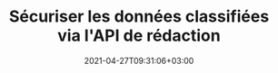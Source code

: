 ---
############################# Static ############################
layout: "product"
date: 2021-04-27T09:31:06+03:00
draft: false

product: "Redaction"
product_tag: "redaction"
platform: "Python via .NET"
platform_tag: "python-net"

############################# Head ############################
head_title: "API de rédaction Python via .NET | Masquer le texte privé des images PDF Word Excel"
head_description: "API de rédaction de documents pour Python. Masquez, masquez ou supprimez le contenu sensible des PDF, Microsoft Word, Excel, des présentations et des images raster."

############################# Header ############################
title: "Sécuriser les données classifiées via l'API de rédaction"
description: "Masquez, masquez ou supprimez le contenu sensible et les métadonnées des documents, feuilles de calcul, présentations, fichiers PDF et images raster à l'aide de l'API Python."
button:
    enable: true

############################# SubMenu ############################
submenu:
    enable: true
    
    left:
        img_alt: "GroupDocs.Redaction for Python via .NET"
        image: "/border/groupdocs-redaction-python-net.svg"
        product: "GroupDocs.Redaction"
        platform: "Python via .NET"

    middle:
        button:
            # button loop
            - link: "#overview"
              text: "Aperçu"

            # button loop
            - link: "#features"
              text: "Caractéristiques"

            # button loop
            - link: "#support"
              text: "Support"

            # button loop
            - link: "https://products.groupdocs.app/redaction"
              text: "Live Demo"

            # button loop
            - link: "https://purchase.groupdocs.com/pricing/redaction/net"
              text: "Pricing"

    right:
        link_download: "https://downloads.groupdocs.com/redaction"
        link_learn: "https://docs.groupdocs.com/redaction/python-net/"
        link_buy: "https://purchase.groupdocs.com"

############################# Overview ############################
overview:
    enable: true
    content: |
      GroupDocs.Redaction pour Python est une bibliothèque d'API qui vous aide à effacer les données sensibles et classifiées de divers formats de fichiers, tels que Microsoft Word, Excel, PowerPoint et PDF. L'interface unique indépendante du format de notre API de rédaction prend en charge la rédaction de différents types, par exemple la rédaction de texte, la rédaction de métadonnées, la rédaction d'annotations et la rédaction de documents tabulaires. GroupDocs.Redaction pour l'API Python vous permet également de supprimer des fichiers protégés par mot de passe. Vous êtes autorisé à enregistrer le document dans son format d'origine et à créer un document PDF épuré avec des images raster des pages d'origine.
    tabs:
      enable: true
      
      ## TAB ONE ##
      tab_one:
        description: |
          Voici un aperçu de GroupDocs.Redaction pour Python:
      
        right:
          enable: true
          icon: "fab fa-html5"
          title: "Aperçu"
          content: |
            * Texte expurgé
            * Masquer les métadonnées
            * Expurger l'annotation
            * Caviarder le document tabulaire
            * Masquer les fichiers protégés
            * Personnalisation
      
      ## TAB TWO ##
      tab_two:
        description: |
          GroupDocs.Redaction pour Python prend en charge les [formats de fichier de document] suivants (https://docs.groupdocs.com/redaction/python-net/supported-document-formats/):

        right:
          enable: true
          table:
            # table loop
            - title: "Caviarder le texte, les métadonnées et les commentaires"
              content: |
                * **Word**: DOC, DOCX, DOT, ODT, DOTX, DOCM, DOTM, RTF
                * **Excel**: XLS, XLSX, XLT, XLTX, XLSM, XLTM, CSV
                * **PowerPoint**: PPT, PPTX, PPS, PPSX, POTX, PPTM, PPSM, POTM
                * **Mise en page fixe**: PDF
                * **Images tramées**: JPG, BMP, PNG, GIF, TIFF

      ## TAB THREE ##
      tab_three:
        description: |
          GroupDocs.Redaction for Python via .NET prend en charge la suite Systèmes d'exploitation, Frameworks & Directeur chargé d'emballages:
        
        left:
          enable: true
          table:
            # table loop
            - icon: "fab fa-windows"
              title: "Systèmes d'exploitation"
              content: |
                * any 32-bit or 64-bit operating system where .NET 6 is installed
                * Mac OS X and so far only the ARM64 architecture
                * Microsoft Windows Server 2003 and later
                * Microsoft Windows XP (x64, x86)
                * Microsoft Windows Vista (x64, x86)
                * Microsoft Windows 7, 8, 8.1 (x64, x86)
                * Microsoft Windows 10 (x64, x86)
                * Microsoft Windows 11 (x64)

            # table loop
            - icon: "fas fa-code"
              title: "Cadres pris en charge"
              content: |
                * .NET 6 or higher

        right:
          enable: true
          table:
            # table loop
            - icon: "fas fa-box"
              title: "Directeur chargé d'emballage"
              content: |
                * PyPi

            # table loop
            - icon: "fas fa-tools"
              title: "Environnements de développement"
              content: |
                * Atom
                * Sublime
                * Microsoft Visual Code
                * Microsoft Visual Studio


############################# Features ############################
features:
    enable: true
    title: "GroupDocs.Redaction for Python via .NET Caractéristiques"

    feature:
      # feature loop
      - icon: "fas fa-copy"
        content: "Effectuez une recherche sensible à la casse pour la rédaction exacte de la phrase"

      # feature loop
      - icon: "fas fa-eye"
        content: "Utilisez la boîte de couleur pour masquer le texte expurgé au lieu du remplacement de chaîne"

      # feature loop
      - icon: "fas fa-bolt"
        content: "Localisez et biffez n'importe quel texte à l'aide de la recherche d'expressions régulières"
      
      # feature loop
      - icon: "fas fa-file-powerpoint"
        content: "Filtrer tout ou partie des informations de métadonnées classifiées du document"

      # feature loop
      - icon: "fas fa-code"
        content: "Effacez rapidement les informations de métadonnées complètes d'un document spécifique"

      # feature loop
      - icon: "fas fa-cloud"
        content: "Définir une portée de la biffure sur une feuille de calcul et/ou une colonne spécifique dans Excel"

      # feature loop
      - icon: "fas fa-remove-format"
        content: "Supprimer tout ou partie des commentaires et autres annotations du document"

      # feature loop
      - icon: "fas fa-comment-slash"
        content: "Rechercher et supprimer des données sensibles du texte d'annotation"

      # feature loop
      - icon: "fas fa-location-arrow"
        content: "Capacité à travailler avec vos propres formats et rédactions"

      # feature loop
      - icon: "fas fa-border-all"
        content: "Prise en charge des formats d'image raster et des suppressions de régions d'image"

      # feature loop
      - icon: "fas fa-wrench"
        content: "Spécifier un ensemble de règles de masquage (politique) dans le fichier XML"

      # feature loop
      - icon: "fas fa-columns"
        content: "Spécifiez la plage de pages et le niveau de conformité PDF lors de la conversion en PDF"

      # feature loop
      - icon: "fas fa-file-word"
        content: "Modifier ou supprimer les métadonnées EXIF des fichiers image"

      # feature loop
      - icon: "fas fa-envelope"
        content: "Masquer les images intégrées dans les documents PDF, Word et de présentation"

      # feature loop
      - icon: "fas fa-print"
        content: "Enregistrer une politique de masquage en tant que fichier XML"

    more_feature:
      # more_feature_loop
      - title: "Caviardez vos données classifiées avec facilité et contrôle"
        content: |
          L'API GroupDocs.Redaction pour Python vous permet de contrôler totalement la manière dont vous souhaitez masquer ou effacer vos informations classifiées importantes du document pris en charge. Utiliser notre API de rédaction est assez simple et direct.  

          Dans l'exemple suivant, nous chargeons un document pris en charge, supprimons tout texte, correspondant à "2 chiffres, espace ou rien, 2 chiffres, encore un espace et 6 chiffres" (tel que 12 34 567890) avec une boîte de couleur bleue en utilisant Python. Une fois cela fait, il enregistre le document dans son format d'origine en le renommant avec un suffixe ajouté "_Redacted":

          ```python
            import groupdocs.redaction as gr
            import groupdocs.redaction.redactions as grr
            import groupdocs.pydrawing as grd

            def run():

                # Specify the redaction options
                color = grd.Color.from_argb(255, 220, 20, 60)
                repl_opt = grr.ReplacementOptions(color)
                reg_red = grr.RegexRedaction("\\d{2}\\s*\\d{2}[^\\d]*\\d{6}", repl_opt)

                # Load the document to be redacted
                with gr.Redactor("source.pdf") as redactor:

                    # Apply the redaction
                    result = redactor.apply(reg_red)
        
                    # Save the redacted document
                    result_path = redactor.save()
          ```

############################# Support ############################
support:
    enable: true

############################# Solutions ############################
solutions:
    enable: true
    title: "GroupDocs.Redaction propose des API de visualisation de documents pour d'autres environnements de développement populaires"

    solution:
        # solution loop
        - img_alt: "GroupDocs.Redaction for Python via .NET"
          image: "/border/groupdocs-redaction-net.svg"
          product: "GroupDocs.Redaction"
          platform: ".NET"
          link: "/redaction/net/"

        # solution loop
        - img_alt: "GroupDocs.Redaction for Java"
          image: "/border/groupdocs-redaction-java.svg"
          product: "GroupDocs.Redaction"
          platform: "Java"
          link: "/redaction/java/"

############################# Back to top ###############################
back_to_top:
  enable: true
---